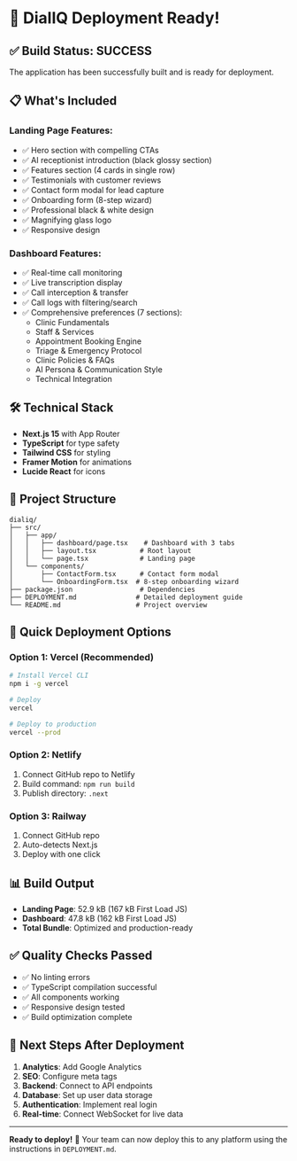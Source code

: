 # 🚀 DialIQ Deployment Ready!

## ✅ Build Status: SUCCESS
The application has been successfully built and is ready for deployment.

## 📋 What's Included

### **Landing Page Features:**
- ✅ Hero section with compelling CTAs
- ✅ AI receptionist introduction (black glossy section)
- ✅ Features section (4 cards in single row)
- ✅ Testimonials with customer reviews
- ✅ Contact form modal for lead capture
- ✅ Onboarding form (8-step wizard)
- ✅ Professional black & white design
- ✅ Magnifying glass logo
- ✅ Responsive design

### **Dashboard Features:**
- ✅ Real-time call monitoring
- ✅ Live transcription display
- ✅ Call interception & transfer
- ✅ Call logs with filtering/search
- ✅ Comprehensive preferences (7 sections):
  - Clinic Fundamentals
  - Staff & Services
  - Appointment Booking Engine
  - Triage & Emergency Protocol
  - Clinic Policies & FAQs
  - AI Persona & Communication Style
  - Technical Integration

## 🛠️ Technical Stack
- **Next.js 15** with App Router
- **TypeScript** for type safety
- **Tailwind CSS** for styling
- **Framer Motion** for animations
- **Lucide React** for icons

## 📁 Project Structure
```
dialiq/
├── src/
│   ├── app/
│   │   ├── dashboard/page.tsx    # Dashboard with 3 tabs
│   │   ├── layout.tsx           # Root layout
│   │   └── page.tsx             # Landing page
│   └── components/
│       ├── ContactForm.tsx      # Contact form modal
│       └── OnboardingForm.tsx  # 8-step onboarding wizard
├── package.json                 # Dependencies
├── DEPLOYMENT.md               # Detailed deployment guide
└── README.md                   # Project overview
```

## 🚀 Quick Deployment Options

### **Option 1: Vercel (Recommended)**
```bash
# Install Vercel CLI
npm i -g vercel

# Deploy
vercel

# Deploy to production
vercel --prod
```

### **Option 2: Netlify**
1. Connect GitHub repo to Netlify
2. Build command: `npm run build`
3. Publish directory: `.next`

### **Option 3: Railway**
1. Connect GitHub repo
2. Auto-detects Next.js
3. Deploy with one click

## 📊 Build Output
- **Landing Page**: 52.9 kB (167 kB First Load JS)
- **Dashboard**: 47.8 kB (162 kB First Load JS)
- **Total Bundle**: Optimized and production-ready

## ✅ Quality Checks Passed
- ✅ No linting errors
- ✅ TypeScript compilation successful
- ✅ All components working
- ✅ Responsive design tested
- ✅ Build optimization complete

## 🎯 Next Steps After Deployment
1. **Analytics**: Add Google Analytics
2. **SEO**: Configure meta tags
3. **Backend**: Connect to API endpoints
4. **Database**: Set up user data storage
5. **Authentication**: Implement real login
6. **Real-time**: Connect WebSocket for live data

---

**Ready to deploy!** 🚀 Your team can now deploy this to any platform using the instructions in `DEPLOYMENT.md`.
